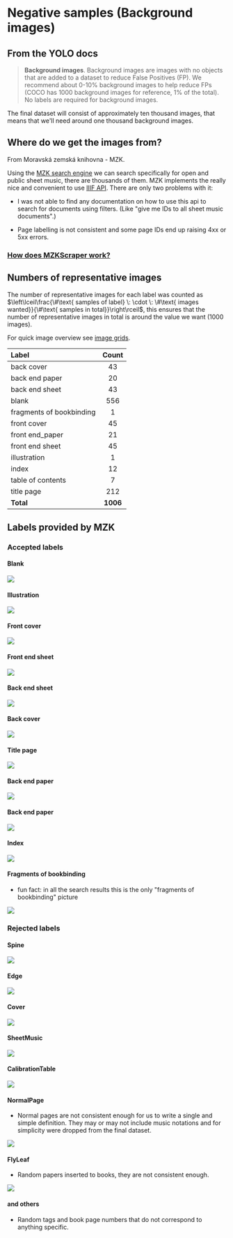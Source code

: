 # Negative samples (Background images)

## From the YOLO docs

> **Background images**. Background images are images with no objects that are added to a dataset to reduce False
> Positives (FP). We recommend about 0-10% background images to help reduce FPs (COCO has 1000 background images for
> reference, 1% of the total). No labels are required for background images.

The final dataset will consist of approximately ten thousand images, that means that we'll need around one thousand
background images.

## Where do we get the images from?

From Moravská zemská knihovna - MZK.

Using
the [MZK search engine](https://www.digitalniknihovna.cz/mzk/search?access=open&licences=public&doctypes=sheetmusic) we
can search specifically for open and public sheet music, there are thousands of them. MZK implements the really nice and
convenient to use [IIIF API](https://iiif.io/api/image/3.0/). There are only two problems with it:

- I was not able to find any documentation on how to use this api to search for documents using filters. (Like "give me
  IDs to all sheet music documents".)

- Page labelling is not consistent and some page IDs end up raising 4xx or 5xx errors.

### [How does MZKScraper work?](https://github.com/v-dvorak/mzkscraper/blob/main/docs/README.md)

## Numbers of representative images

The number of representative images for each label was counted as $\left\lceil\frac{\#\text{ samples of label} \:
\cdot \: \#\text{ images wanted}}{\#\text{ samples in total}}\right\rceil$, this ensures that the number of
representative images in total is around the value we want (1000 images).

For quick image overview see [image grids](./docs/README.md).

| Label                    |  Count   |
|:-------------------------|:--------:|
| back cover               |    43    |        
| back end paper           |    20    |
| back end sheet           |    43    |
| blank                    |   556    |
| fragments of bookbinding |    1     |
| front cover              |    45    |
| front end_paper          |    21    |
| front end sheet          |    45    |
| illustration             |    1     |
| index                    |    12    |
| table of contents        |    7     |
| title page               |   212    |
| **Total**                | **1006** |

## Labels provided by MZK

### Accepted labels

#### Blank

![](https://api.kramerius.mzk.cz/search/iiif/uuid:b12f3c58-cf2a-4d6c-8838-01acda789e88/full/%5E!640,640/0/default.jpg)

#### Illustration

![](https://api.kramerius.mzk.cz/search/iiif/uuid:8537ecf9-e8b9-4147-aacc-1710ecd0f753/full/%5E!640,640/0/default.jpg)

#### Front cover

![](https://api.kramerius.mzk.cz/search/iiif/uuid:e41d0133-33b6-4d3b-aef2-f62fc9419d4a/full/%5E!640,640/0/default.jpg)

#### Front end sheet

![](https://api.kramerius.mzk.cz/search/iiif/uuid:1dc331dd-bbd9-46d2-9def-8f69bffcfc5a/full/%5E!640,640/0/default.jpg)

#### Back end sheet

![](https://api.kramerius.mzk.cz/search/iiif/uuid:8b0cc1fc-0204-471d-96b9-ab6d8ae54d62/full/%5E!640,640/0/default.jpg)

#### Back cover

![](https://api.kramerius.mzk.cz/search/iiif/uuid:906dca8d-5710-4ea7-b1b9-c9cd7975889f/full/%5E!640,640/0/default.jpg)

#### Title page

![](https://api.kramerius.mzk.cz/search/iiif/uuid:b185a013-b494-4f79-8cfc-d09cdfb502d3/full/%5E!640,640/0/default.jpg)

#### Back end paper

![](https://api.kramerius.mzk.cz/search/iiif/uuid:c26b4828-279f-4bdd-b8c9-a904e15170a4/full/%5E!640,640/0/default.jpg)

#### Back end paper

![](https://api.kramerius.mzk.cz/search/iiif/uuid:83170c1a-2914-498a-b571-e4496cd6c87a/full/%5E!640,640/0/default.jpg)

#### Index

![](https://api.kramerius.mzk.cz/search/iiif/uuid:aa4ce04a-9c37-49fe-827a-f09d3a2b2e81/full/%5E!640,640/0/default.jpg)

#### Fragments of bookbinding

- fun fact: in all the search results this is the only "fragments of bookbinding" picture

![](https://api.kramerius.mzk.cz/search/iiif/uuid:29e3938f-bc72-4ec1-aeec-d54d908a99b0/full/%5E!640,640/0/default.jpg)

### Rejected labels

#### Spine

![](https://api.kramerius.mzk.cz/search/iiif/uuid:b57d0175-adf7-4c86-bb52-0c3e02aa35ee/full/%5E!640,640/0/default.jpg)

#### Edge

![](https://api.kramerius.mzk.cz/search/iiif/uuid:97df2260-d12c-4fe1-9b41-d511744366d5/full/%5E!640,640/0/default.jpg)

#### Cover

![](https://api.kramerius.mzk.cz/search/iiif/uuid:37c18f61-cb2e-4d49-90c4-a25df0b00850/full/%5E!640,640/0/default.jpg)

#### SheetMusic

![](https://api.kramerius.mzk.cz/search/iiif/uuid:5117409d-9583-4c08-a4c8-134ac885853e/full/%5E!640,640/0/default.jpg)

#### CalibrationTable

![](https://api.kramerius.mzk.cz/search/iiif/uuid:81d2c5a2-0d2e-4f62-9322-274fbc5042ad/full/%5E!640,640/0/default.jpg)

#### NormalPage

- Normal pages are not consistent enough for us to write a single and simple definition. They may or may not include
  music notations and for simplicity were dropped from the final dataset.

![](https://api.kramerius.mzk.cz/search/iiif/uuid:de0a93a8-4fb9-4236-8c10-3652e55b432e/full/%5E!640,640/0/default.jpg)

#### FlyLeaf

- Random papers inserted to books, they are not consistent enough.

![](https://api.kramerius.mzk.cz/search/iiif/uuid:b7df9b52-5789-44d3-b6df-9a06a22c74ba/full/%5E!640,640/0/default.jpg)

#### and others

- Random tags and book page numbers that do not correspond to anything specific.

